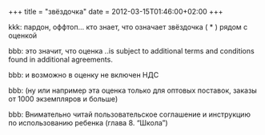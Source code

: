 +++
title = "звёздочка"
date = 2012-03-15T01:46:00+02:00
+++

kkk: пардон, оффтоп… кто знает, что означает звёздочка ( * ) рядом с оценкой

bbb: это значит, что оценка ..is subject to additional terms and conditions found in additional agreements.

bbb: и возможно в оценку не включен НДС

bbb: (ну или например эта оценка только для оптовых поставок, заказы от 1000 экземпляров и больше)

bbb: Внимательно читай пользовательское соглашение и инструкцию по использованию ребенка (глава 8. “Школа”)


